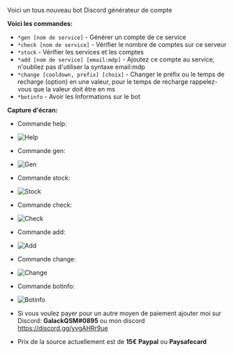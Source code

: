 Voici un tous nouveau bot Discord générateur de compte

**__Voici les commandes:__**
* `*gen [nom de service]` - Générer un compte de ce service
* `*check [nom de service]` - Vérifier le nombre de comptes sur ce serveur
* `*stock` - Vérifier les services et les comptes
* `*add [nom de service] [email:mdp]` - Ajoutez ce compte au service, n'oubliez pas d'utiliser la syntaxe email:mdp
* `*change [cooldown, prefix] [choix]` - Changer le préfix ou le temps de recharge (option) en une valeur, pour le temps de recharge rappelez-vous que la valeur doit être en ms
* `*botinfo` - Avoir les Informations sur le bot

**Capture d'écran:**
* Commande help:
* ![Help](https://i.imgur.com/wL8OD4M.png)
* Commande gen:
* ![Gen](https://i.imgur.com/sedv08q.png)
* Commande stock:
* ![Stock](https://i.imgur.com/uAXwXmI.png)
* Commande check:
* ![Check](https://i.imgur.com/xba5TDG.png)
* Commande add:
* ![Add](https://i.imgur.com/dCqCVLc.png)
* Commande change:
* ![Change](https://i.imgur.com/u8WYTSc.png)
* Commande botinfo:
* ![Botinfo](https://i.imgur.com/mDUzTJj.png)

* Si vous voulez payer pour un autre moyen de paiement ajouter moi sur Discord: **GalackQSM#0895** ou mon discord https://discord.gg/yvgAHRr9ue
* Prix de la source actuellement est de **15€** **Paypal** ou **Paysafecard**
